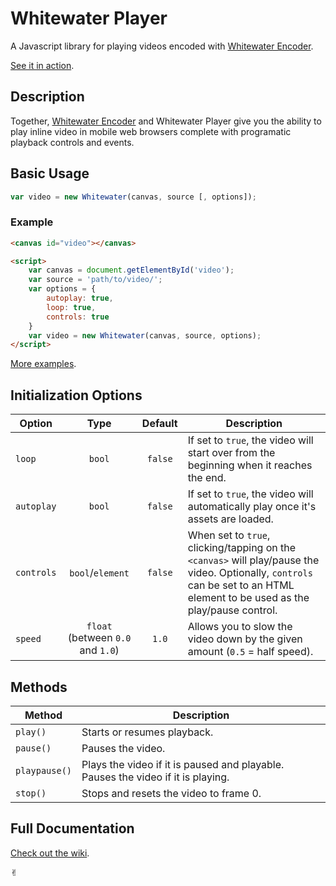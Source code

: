 # Whitewater Player

A Javascript library for playing videos encoded with [Whitewater Encoder](https://github.com/samiare/whitewater-encoder).

[See it in action](https://samiare.github.io/whitewater-player).

## Description

Together, [Whitewater Encoder](https://github.com/samiare/whitewater-encoder) and Whitewater Player give you the ability to play inline video in mobile web browsers complete with programatic playback controls and events.

## Basic Usage

```javascript
var video = new Whitewater(canvas, source [, options]);
```


### Example

```html
<canvas id="video"></canvas>

<script>
    var canvas = document.getElementById('video');
    var source = 'path/to/video/';
    var options = {
        autoplay: true,
        loop: true,
        controls: true
    }
    var video = new Whitewater(canvas, source, options);
</script>
```

[More examples](https://github.com/samiare/whitewater-player/wiki/Usage#examples).


## Initialization Options

Option | Type | Default | Description
------ | :--: | :-----: | -----------
`loop` | `bool` | `false` | If set to `true`, the video will start over from the beginning when it reaches the end.
`autoplay` | `bool` | `false` | If set to `true`, the video will automatically play once it's assets are loaded.
`controls` | `bool`/`element` | `false` | When set to `true`, clicking/tapping on the `<canvas>` will play/pause the video. Optionally, `controls` can be set to an HTML element to be used as the play/pause control.
`speed` | `float` (between `0.0` and `1.0`) | `1.0` | Allows you to slow the video down by the given amount (`0.5` = half speed).


## Methods

Method | Description
------ | -----------
`play()` | Starts or resumes playback.
`pause()` | Pauses the video.
`playpause()` | Plays the video if it is paused and playable. Pauses the video if it is playing.
`stop()` | Stops and resets the video to frame 0.


## Full Documentation

[Check out the wiki](https://github.com/samiare/whitewater-player/wiki).

✌︎
